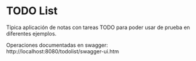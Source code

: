 # TODO List

Típica aplicación de notas con tareas TODO para poder usar de prueba en diferentes ejemplos.

Operaciones documentadas en swagger: http://localhost:8080/todolist/swagger-ui.htm